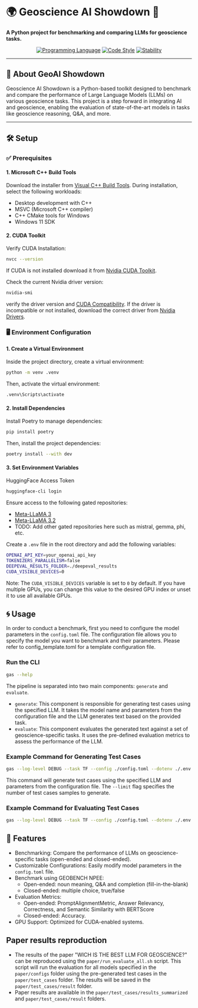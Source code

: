 # 🌍 Geoscience AI Showdown 🌋

**A Python project for benchmarking and comparing LLMs for geoscience tasks.**

<div align="center">

[![Programming Language](https://img.shields.io/badge/Python-3.12-blue)]()
[![Code Style](https://img.shields.io/badge/code%20style-pep8-orange.svg)]()
[![Stability](https://img.shields.io/badge/stability-alpha-f4d03f.svg)]()

</div>

---

## 🚀 About GeoAI Showdown

Geoscience AI Showdown is a Python-based toolkit designed to benchmark and compare the performance of Large Language Models (LLMs) on various geoscience tasks. This project is a step forward in integrating AI and geoscience, enabling the evaluation of state-of-the-art models in tasks like geoscience reasoning, Q&A, and more.

---

## 🛠️ Setup

### ✅ Prerequisites

#### 1. Microsoft C++ Build Tools
Download the installer from [Visual C++ Build Tools](https://visualstudio.microsoft.com/visual-cpp-build-tools/).
During installation, select the following workloads:
  - Desktop development with C++
  - MSVC (Microsoft C++ compiler)
  - C++ CMake tools for Windows
  - Windows 11 SDK

#### 2. CUDA Toolkit
Verify CUDA Installation:
```bash
nvcc --version
```
If CUDA is not installed download it from [Nvidia CUDA Toolkit](https://developer.nvidia.com/cuda-downloads).

Check the current Nvidia driver version:
```bash
nvidia-smi
```
verify the driver version and [CUDA Compatibility](https://docs.nvidia.com/deploy/cuda-compatibility/index.html#use-the-right-compat-package).
If the driver is incompatible or not installed, download the correct driver from [Nvidia Drivers](https://www.nvidia.com/en-us/drivers/).

### 🖥️ Environment Configuration

#### 1. Create a Virtual Environment
Inside the project directory, create a virtual environment:
```bash
python -m venv .venv
```
Then, activate the virtual environment:
```bash
.venv\Scripts\activate
```

#### 2. Install Dependencies
Install Poetry to manage dependencies:
```bash
pip install poetry
```

Then, install the project dependencies:
```bash
poetry install --with dev
```

#### 3. Set Environment Variables
HuggingFace Access Token

```bash
huggingface-cli login
```

Ensure access to the following gated repositories:
- [Meta-LLaMA 3](https://huggingface.co/collections/meta-llama/meta-llama-3-66214712577ca38149ebb2b6)
- [Meta-LLaMA 3.2](https://huggingface.co/collections/meta-llama/metas-llama-32-language-models-and-evals-675bfd70e574a62dd0e40586)
- TODO: Add other gated repositories here such as mistral, gemma, phi, etc.

Create a `.env` file in the root directory and add the following variables:
```bash
OPENAI_API_KEY=your_openai_api_key
TOKENIZERS_PARALLELISM=false
DEEPEVAL_RESULTS_FOLDER=./deepeval_results
CUDA_VISIBLE_DEVICES=0
```

Note: The `CUDA_VISIBLE_DEVICES` variable is set to `0` by default. If you have multiple GPUs, you can change this value to the desired GPU index or unset it to use all available GPUs.

## 🌀 Usage

In order to conduct a benchmark, first you need to configure the model parameters in the `config.toml` file. The configuration file allows you to specify the model you want to benchmark and their parameters. Please refer to config_template.toml for a template configuration file.


### Run the CLI
```bash
gas --help
```

The pipeline is separated into two main components: `generate` and `evaluate`.
- `generate`: This component is responsible for generating test cases using the specified LLM. It takes the model name and parameters from the configuration file and the LLM generates text based on the provided task.
- `evaluate`: This component evaluates the generated text against a set of geoscience-specific tasks. It uses the pre-defined evaluation metrics to assess the performance of the LLM.

### Example Command for Generating Test Cases
```bash
gas --log-level DEBUG --task TF --config ./config.toml --dotenv ./.env generate --limit 5
```
This command will generate test cases using the specified LLM and parameters from the configuration file. The `--limit` flag specifies the number of test cases samples to generate.

### Example Command for Evaluating Test Cases
```bash
gas --log-level DEBUG --task TF --config ./config.toml --dotenv ./.env evaluate
```

## 🧪 Features
- Benchmarking: Compare the performance of LLMs on geoscience-specific tasks (open-ended and closed-ended).
- Customizable Configurations: Easily modify model parameters in the `config.toml` file.
- Benchmark using GEOBENCH NPEE:
  - Open-ended: noun meaning, Q&A and completion (fill-in-the-blank)
  - Closed-ended: multiple choice, true/false
- Evaluation Metrics:
  - Open-ended: PromptAlignmentMetric, Answer Relevancy, Correctness, and Semantic Similarity with BERTScore
  - Closed-ended: Accuracy.
- GPU Support: Optimized for CUDA-enabled systems.

## Paper results reproduction

- The results of the paper "WICH IS THE BEST LLM FOR GEOSCIENCE?" can be reproduced using the `paper/run_evaluate_all.sh` script. This script will run the evaluation for all models specified in the `paper/configs` folder using the pre-generated test cases in the `paper/test_cases` folder. The results will be saved in the `paper/test_cases/result` folder.
- Paper results are available in the `paper/test_cases/results_summarized` and `paper/test_cases/result` folders.

